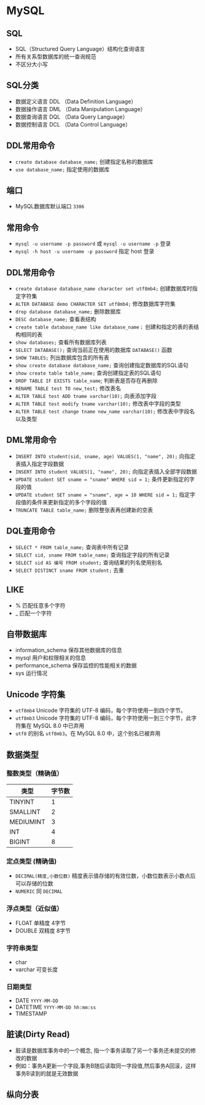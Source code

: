 
# MySQL

## SQL

- SQL（Structured Query Language）结构化查询语言
- 所有关系型数据库的统一查询规范
- 不区分大小写

## SQL分类

- 数据定义语言 DDL （Data Definition Language）
- 数据操作语言 DML （Data Manipulation Language）
- 数据查询语言 DQL （Data Query Language）
- 数据控制语言 DCL （Data Control Language）

## DDL常用命令

- `create database database_name;` 创建指定名称的数据库
- `use database_name;` 指定使用的数据库

## 端口

- MySQL数据库默认端口 `3306` 

## 常用命令

- `mysql -u username -p password` 或 `mysql -u username -p` 登录
- `mysql -h host -u username -p password`  指定 host 登录

## DDL常用命令

- `create database database_name character set utf8mb4;`  创建数据库时指定字符集
- `ALTER DATABASE demo CHARACTER SET utf8mb4;` 修改数据库字符集
- `drop database database_name;` 删除数据库
- `DESC database_name;` 查看表结构
- `create table database_name like database_name；` 创建和指定的表的表结构相同的表
- `show databases;` 查看所有数据库列表
- `SELECT DATABASE();` 查询当前正在使用的数据库 `DATABASE()` 函数
- `SHOW TABLES;` 列出数据库包含的所有表
- `show create database database_name;` 查询创建指定数据库的SQL语句
- `show create table table_name;` 查询创建指定表的SQL语句
- `DROP TABLE IF EXISTS table_name`; 判断表是否存在再删除
- `RENAME TABLE test TO new_test;`  修改表名
- `ALTER TABLE test ADD tname varchar(10);` 向表添加字段
- `ALTER TABLE test modify tname varchar(10);` 修改表中字段的类型
- `ALTER TABLE test change tname new_name varchar(10);` 修改表中字段名以及类型

## DML常用命令

- `INSERT INTO student(sid, sname, age) VALUES(1, "name", 20);` 向指定表插入指定字段数据
- `INSERT INTO student VALUES(1, "name", 20);` 向指定表插入全部字段数据
- `UPDATE student SET sname = "sname" WHERE sid = 1;`  条件更新指定的字段的值
- `UPDATE student SET sname = "sname", age = 10 WHERE sid = 1;` 指定字段值的条件来更新指定的多个字段的值
- `TRUNCATE TABLE table_name;` 删除整张表再创建新的空表

## DQL查用命令

- `SELECT * FROM table_name;` 查询表中所有记录
- `SELECT sid, sname FROM table_name;` 查询指定字段的所有记录
- `SELECT sid AS 编号 FROM student;` 查询结果的列名使用别名
- `SELECT DISTINCT sname FROM student;` 去重

## LIKE

- % 匹配任意多个字符
- _ 匹配一个字符

## 自带数据库

- information_schema 保存其他数据库的信息
- mysql 用户和权限相关的信息
- performance_schema 保存监控的性能相关的数据
- sys 运行情况

## Unicode 字符集

- `utf8mb4` Unicode 字符集的 UTF-8 编码，每个字符使用一到四个字节。
- `utf8mb3` Unicode 字符集的 UTF-8 编码，每个字符使用一到三个字节，此字符集在 MySQL 8.0 中已弃用
- `utf8` 的别名 `utf8mb3`。在 MySQL 8.0 中，这个别名已被弃用

## 数据类型

### 整数类型（精确值）

| 类型      | 字节数 |
| --------- | ------ |
| TINYINT   | 1      |
| SMALLINT  | 2      |
| MEDIUMINT | 3      |
| INT       | 4      |
| BIGINT    | 8      |

### 定点类型 (精确值)

- `DECIMAL(精度,小数位数)` 精度表示值存储的有效位数，小数位数表示小数点后可以存储的位数
- `NUMERIC` 同 `DECIMAL`

### 浮点类型（近似值）

- FLOAT 单精度 4字节
- DOUBLE 双精度 8字节

### 字符串类型

- char
- varchar 可变长度 

### 日期类型

- DATE `YYYY-MM-DD`
- DATETIME `YYYY-MM-DD hh:mm:ss`
- TIMESTAMP 

## 脏读(Dirty Read)

- 脏读是数据库事务中的一个概念, 指一个事务读取了另一个事务还未提交的修改的数据
- 例如：事务A更新一个字段,事务B随后读取同一字段值,然后事务A回滚，这样事务B读到的就是无效数据

## 纵向分表

 

